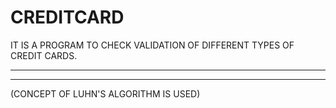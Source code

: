# CREDITCARD
IT IS A PROGRAM TO CHECK VALIDATION OF DIFFERENT TYPES OF CREDIT CARDS.
**********************************************************************
**********************************************************************
(CONCEPT OF LUHN'S ALGORITHM IS USED)
